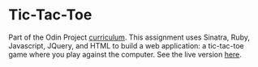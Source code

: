 # Tic-Tac-Toe

Part of the Odin Project [curriculum](https://www.theodinproject.com/courses/ruby-on-rails). This assignment uses Sinatra, Ruby, Javascript, JQuery, and HTML to build a web application: a tic-tac-toe game where you play against the computer. See the live version [here](https://immense-garden-51672.herokuapp.com).
